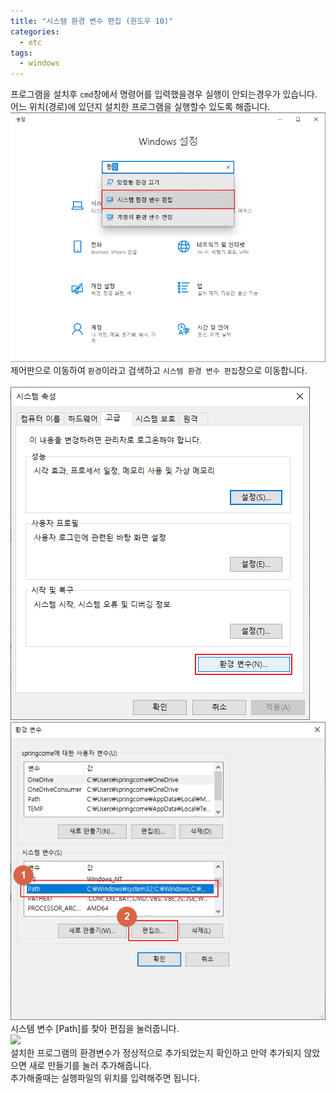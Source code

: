 ```yaml
---
title: "시스템 환경 변수 편집 (윈도우 10)"
categories:
  - etc
tags:
  - windows
---
```

프로그램을 설치후 `cmd`창에서 명령어를 입력했을경우 실행이 안되는경우가 있습니다. <br />
어느 위치(경로)에 있던지 설치한 프로그램을 실행할수 있도록 해줍니다.<br />
<img src="/assets/images/etc/2020011201.png" /><br />
제어판으로 이동하여 `환경`이라고 검색하고 `시스템 환경 변수 편집`창으로 이동합니다.<br /><br />
<img src="/assets/images/etc/2020011202.png" /><br />
<img src="/assets/images/etc/2020011203.png" /><br />
시스템 변수 [Path]를 찾아 편집을 눌러줍니다.<br />
<img src="/asstes/images/etc/2020011204.png" /><br />
설치한 프로그램의 환경변수가 정상적으로 추가되었는지 확인하고 만약 추가되지 않았으면 새로 만들기를 눌러 추가해줍니다.<br />
추가해줄때는 실행파일의 위치를 입력해주면 됩니다.